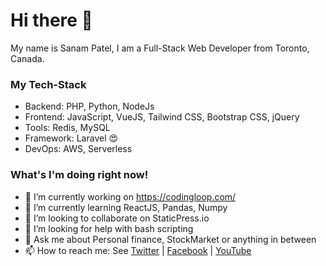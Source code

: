 # Hi there 👋

My name is Sanam Patel, I am a Full-Stack Web Developer from Toronto, Canada.

### My Tech-Stack

- Backend: PHP, Python, NodeJs
- Frontend: JavaScript, VueJS, Tailwind CSS, Bootstrap CSS, jQuery
- Tools: Redis, MySQL
- Framework: Laravel :heart_eyes:
- DevOps: AWS, Serverless

### What's I'm doing right now!

- 🔭 I’m currently working on https://codingloop.com/
- 🌱 I’m currently learning ReactJS, Pandas, Numpy
- 👯 I’m looking to collaborate on StaticPress.io
- 🤔 I’m looking for help with bash scripting
- 💬 Ask me about Personal finance, StockMarket or anything in between
- 📫 How to reach me: See [Twitter](https://twitter.com/patelsanam) |  [Facebook](https://facebook.com/patelsanam) | [YouTube](https://www.youtube.com/channel/UCREDfputg8MPOVZdtbLxa3A)
